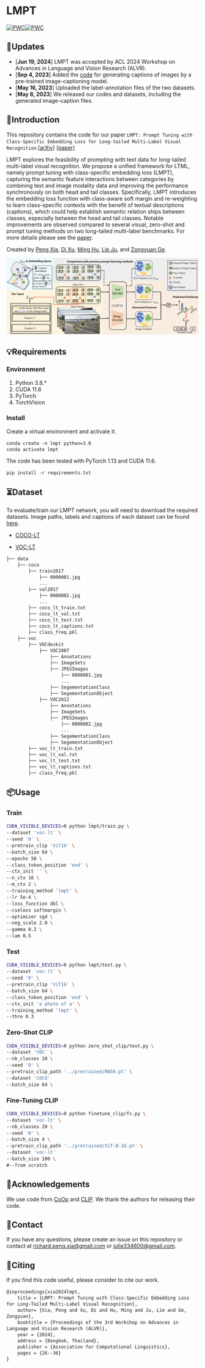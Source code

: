 # LMPT

[![PWC](https://img.shields.io/endpoint.svg?url=https://paperswithcode.com/badge/lmpt-prompt-tuning-with-class-specific/long-tail-learning-on-coco-mlt)](https://paperswithcode.com/sota/long-tail-learning-on-coco-mlt?p=lmpt-prompt-tuning-with-class-specific)[![PWC](https://img.shields.io/endpoint.svg?url=https://paperswithcode.com/badge/lmpt-prompt-tuning-with-class-specific/long-tail-learning-on-voc-mlt)](https://paperswithcode.com/sota/long-tail-learning-on-voc-mlt?p=lmpt-prompt-tuning-with-class-specific)

## 🚀Updates

- [**Jun 19, 2024**] LMPT was accepted by ACL 2024 Workshop on Advances in Language and Vision Research (ALVR).
- [**Sep 4, 2023**] Added the [code](https://github.com/richard-peng-xia/LMPT/blob/main/image-caption.py) for generating captions of images by a pre-trained image-captioning model.
- [**May 16, 2023**] Uploaded the label-annotation files of the two datasets.
- [**May 8, 2023**] We released our codes and datasets, including the generated image-caption files.

## 👀Introduction

This repository contains the code for our paper `LMPT: Prompt Tuning with Class-Specific Embedding Loss for Long-tailed Multi-Label Visual Recognition`.[[arXiv]](https://arxiv.org/abs/2305.04536) [[paper]](https://aclanthology.org/2024.alvr-1.3.pdf)

LMPT explores the feasibility of prompting with text data for long-tailed multi-label visual recognition. We propose a unified framework for LTML, namely prompt tuning with class-specific embedding loss (LMPT), capturing the semantic feature interactions between categories by combining text and image modality data and improving the performance synchronously on both head and tail classes. Specifically, LMPT introduces the embedding loss function with class-aware soft margin and re-weighting to learn class-specific contexts with the benefit of textual descriptions (captions), which could help establish semantic relation ships between classes, especially between the head and tail classes. Notable improvements are observed compared to several visual, zero-shot and prompt tuning methods on two long-tailed multi-label benchmarks. For more details please see the [paper](https://aclanthology.org/2024.alvr-1.3.pdf).

Created by [Peng Xia](https://richard-peng-xia.github.io/), [Di Xu](https://scholar.google.com/citations?user=218NmBMAAAAJ), [‪Ming Hu‬‬](https://minghu0830.github.io/), [Lie Ju](https://mmai.group/peoples/julie/), and [Zongyuan Ge](https://zongyuange.github.io/).

![alt text](./framework.png)

## 💡Requirements

### Environment

1. Python 3.8.*
2. CUDA 11.6
3. PyTorch 
4. TorchVision 

### Install

Create a  virtual environment and activate it.

```shell
conda create -n lmpt python=3.8
conda activate lmpt
```

The code has been tested with PyTorch 1.13 and CUDA 11.6.

```shell
pip install -r requirements.txt
```

## ⏳Dataset

To evaluate/train our LMPT network, you will need to download the required datasets. Image paths, labels and captions of each dataset can be found [here](https://github.com/Richard-peng-xia/LMPT/data).

* [COCO-LT](https://github.com/wutong16/DistributionBalancedLoss/tree/master/appendix/coco)

* [VOC-LT](https://github.com/wutong16/DistributionBalancedLoss/tree/master/appendix/VOCdevkit)

```Shell
├── data
    ├── coco
        ├── train2017
            ├── 0000001.jpg
            ...
        ├── val2017
            ├── 0000002.jpg
            ...
        ├── coco_lt_train.txt
        ├── coco_lt_val.txt
        ├── coco_lt_test.txt
        ├── coco_lt_captions.txt
        ├── class_freq.pkl
    ├── voc
        ├── VOCdevkit
            ├── VOC2007
                ├── Annotations
                ├── ImageSets
                ├── JPEGImages
                    ├── 0000001.jpg
                    ...
                ├── SegementationClass
                ├── SegementationObject
            ├── VOC2012
                ├── Annotations
                ├── ImageSets
                ├── JPEGImages
                    ├── 0000002.jpg
                    ...
                ├── SegementationClass
                ├── SegementationObject
        ├── voc_lt_train.txt
        ├── voc_lt_val.txt
        ├── voc_lt_test.txt
        ├── voc_lt_captions.txt
        ├── class_freq.pkl
```

## 📦Usage

### Train

```bash
CUDA_VISIBLE_DEVICES=0 python lmpt/train.py \
--dataset 'voc-lt' \
--seed '0' \
--pretrain_clip 'ViT16' \
--batch_size 64 \
--epochs 50 \
--class_token_position 'end' \
--ctx_init '' \
--n_ctx 16 \
--m_ctx 2 \
--training_method 'lmpt' \
--lr 5e-4 \
--loss_function dbl \
--cseloss softmargin \
--optimizer sgd \
--neg_scale 2.0 \
--gamma 0.2 \
--lam 0.5
```

### Test

```bash
CUDA_VISIBLE_DEVICES=0 python lmpt/test.py \
--dataset 'voc-lt' \
--seed '0' \
--pretrain_clip 'ViT16' \
--batch_size 64 \
--class_token_position 'end' \
--ctx_init 'a photo of a' \
--training_method 'lmpt' \
--thre 0.3
```

### Zero-Shot CLIP

```bash
CUDA_VISIBLE_DEVICES=0 python zero_shot_clip/test.py \
--dataset 'VOC' \
--nb_classes 20 \
--seed '0' \
--pretrain_clip_path '../pretrained/RN50.pt' \
--dataset 'COCO'
--batch_size 64 \
```

### Fine-Tuning CLIP

```bash
CUDA_VISIBLE_DEVICES=0 python finetune_clip/fc.py \
--dataset 'voc-lt' \
--nb_classes 20 \
--seed '0' \
--batch_size 4 \
--pretrain_clip_path '../pretrained/ViT-B-16.pt' \
--dataset 'voc-lt'
--batch_size 100 \
#--from scratch
```

## 🙏Acknowledgements

We use code from [CoOp](https://github.com/KaiyangZhou/CoOp) and [CLIP](https://github.com/openai/CLIP). We thank the authors for releasing their code.

## 📧Contact

If you have any questions, please create an issue on this repository or contact at [richard.peng.xia@gmail.com](mailto:richard.peng.xia@gmail.com) or [julie334600@gmail.com](mailto:julie334600@gmail.com).

## 📝Citing

If you find this code useful, please consider to cite our work.

```
@inproceedings{xia2024lmpt,
    title = {LMPT: Prompt Tuning with Class-Specific Embedding Loss for Long-Tailed Multi-Label Visual Recognition},
    author= {Xia, Peng and Xu, Di and Hu, Ming and Ju, Lie and Ge, Zongyuan},
    booktitle = {Proceedings of the 3rd Workshop on Advances in Language and Vision Research (ALVR)},
    year = {2024},
    address = {Bangkok, Thailand},
    publisher = {Association for Computational Linguistics},
    pages = {26--36}
}

```
